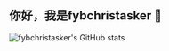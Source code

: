 ## 你好，我是fybchristasker 👋

![fybchristasker's GitHub stats](https://github-readme-stats.vercel.app/api?username=fybchristasker&show_icons=true&theme=radical)
